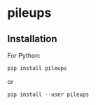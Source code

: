 # pileups

## Installation

For Python:
```sh
pip install pileups
```
or
```
pip install --user pileups
```
